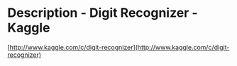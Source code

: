 <!--
id: 46130349767
link: http://tumblr.atmos.org/post/46130349767/description-digit-recognizer-kaggle
slug: description-digit-recognizer-kaggle
date: Sat Mar 23 2013 20:29:45 GMT-0700 (PDT)
publish: 2013-03-023
tags: 
title: Description - Digit Recognizer - Kaggle
-->


Description - Digit Recognizer - Kaggle
=======================================

[http://www.kaggle.com/c/digit-recognizer](http://www.kaggle.com/c/digit-recognizer)

